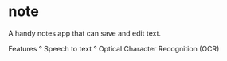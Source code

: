 # note

A handy notes app that can save and edit text. 

Features 
° Speech to text 
° Optical Character Recognition (OCR)

